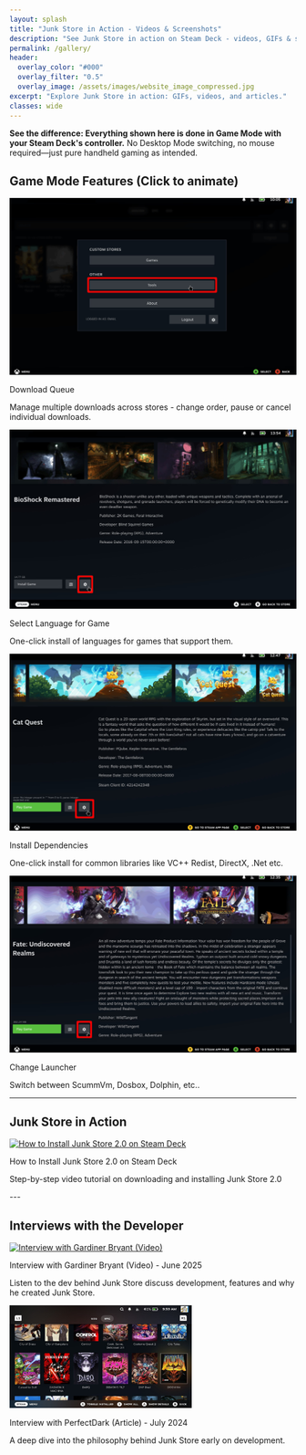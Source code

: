 ```yaml
---
layout: splash
title: "Junk Store in Action - Videos & Screenshots"
description: "See Junk Store in action on Steam Deck - videos, GIFs & screenshots. Everything done in Game Mode, no Desktop Mode required."
permalink: /gallery/
header:
  overlay_color: "#000"
  overlay_filter: "0.5"
  overlay_image: /assets/images/website_image_compressed.jpg
excerpt: "Explore Junk Store in action: GIFs, videos, and articles."
classes: wide
---
```

<div class="spacer mt-4"></div>

**See the difference: Everything shown here is done in Game Mode with your Steam Deck's controller.** No Desktop Mode switching, no mouse required—just pure handheld gaming as intended.

<!-- Animated GIFs Section -->
<h2>Game Mode Features (Click to animate)</h2>
<div class="media-grid">

  <div class="media-item">
    <img 
      class="gif-click" 
      src="/assets/images/jspro/gallery/download-still.jpg" 
      data-gif="/assets/images/jspro/gallery/download.webm" 
      alt="Cloud saves" 
      data-still="/assets/images/jspro/gallery/download-still.jpg"
      loading="lazy"
    >
    <p class="caption-title">Download Queue</p>
    <p class="caption">Manage multiple downloads across stores - change order, pause or cancel individual downloads.</p>
  </div>

  <div class="media-item">
    <img 
      class="gif-click" 
      src="/assets/images/jspro/gallery/language-still.jpg" 
      data-gif="/assets/images/jspro/gallery/languageselection.webm" 
      alt="Install dependencies" 
      data-still="/assets/images/jspro/gallery/language-still.jpg"
      loading="lazy"
    >
    <p class="caption-title">Select Language for Game</p>
    <p class="caption">One-click install of languages for games that support them.</p>
  </div>


  <div class="media-item">
    <img 
      class="gif-click" 
      src="/assets/images/jspro/gallery/dependencies-still.jpg" 
      data-gif="/assets/images/jspro/gallery/dependencies.webm" 
      alt="Install dependencies" 
      data-still="/assets/images/jspro/gallery/dependencies-still.jpg"
      loading="lazy"
    >
    <p class="caption-title">Install Dependencies</p>
    <p class="caption">One-click install for common libraries like VC++ Redist, DirectX, .Net etc.</p>
  </div>

  <div class="media-item">
    <img 
      class="gif-click" 
      src="/assets/images/jspro/gallery/changelauncher-still.jpg" 
      data-gif="/assets/images/jspro/gallery/changelauncher.webm" 
      alt="Change launcher" 
      data-still="/assets/images/jspro/gallery/changelauncher-still.jpg"
      loading="lazy"
    >
    <p class="caption-title">Change Launcher</p>
    <p class="caption">Switch between ScummVm, Dosbox, Dolphin, etc..</p>
  </div>

</div>

---

<!-- Junk Store in Action Section -->
<h2>Junk Store in Action</h2>
<div class="media-grid">

 <div class="media-item">
  <a href="https://youtu.be/kDKQyL5iLSg" target="_blank" rel="noopener noreferrer">
    <img src="https://img.youtube.com/vi/kDKQyL5iLSg/hqdefault.jpg" alt="How to Install Junk Store 2.0 on Steam Deck" loading="lazy" width="320" height="180">
  </a>
  <p class="caption-title">How to Install Junk Store 2.0 on Steam Deck</p>
  <p class="caption">Step-by-step video tutorial on downloading and installing Junk Store 2.0</p>
</div>


</div>
---

<!-- Video & Article Section -->
<h2>Interviews with the Developer</h2>
<div class="media-grid">

  <div class="media-item">
    <a href="https://youtu.be/iRVFqHGkqio?si=H3RnIVYtWN6vxsaC" target="_blank" rel="noopener noreferrer">
      <img src="https://img.youtube.com/vi/iRVFqHGkqio/hqdefault.jpg" alt="Interview with Gardiner Bryant (Video)" loading="lazy" width="320" height="180">
    </a>
    <p class="caption-title">Interview with Gardiner Bryant (Video) - June 2025</p>
    <p class="caption">Listen to the dev behind Junk Store discuss development, features and why he created Junk Store.</p>
  </div>

  <div class="media-item">
    <a href="https://gardinerbryant.com/an-interview-with-the-dev-behind-junk-store/" target="_blank" rel="noopener noreferrer">
      <img src="/assets/images/JSInstall/Doom 64.jpeg" alt="Interview with Gardiner Bryant (Article)" loading="lazy" width="320" height="180">
    </a>
    <p class="caption-title">Interview with PerfectDark (Article) - July 2024</p>
    <p class="caption">A deep dive into the philosophy behind Junk Store early on development.</p>
  </div>

</div>

<script>
document.addEventListener("DOMContentLoaded", function () {
  const imgs = document.querySelectorAll(".gif-click");

  function unzoomAll() {
    // Remove close button if it exists
    const closeBtn = document.querySelector('.close-btn');
    if (closeBtn) {
      closeBtn.remove();
    }
    
    // Handle zoomed images - convert back to still images
    document.querySelectorAll('img.gif-click.zoomed').forEach(zoomedImg => {
      const stillSrc = zoomedImg.getAttribute("data-still");
      const gifSrc = zoomedImg.getAttribute("data-gif");
      const altText = zoomedImg.getAttribute("alt");
      zoomedImg.outerHTML = `<img class="gif-click" src="${stillSrc}" data-gif="${gifSrc}" alt="${altText}" data-still="${stillSrc}">`;
    });
    
    // Handle regular images
    document.querySelectorAll('.gif-click').forEach(img => {
      img.classList.remove("zoomed");
      if (img.tagName === 'IMG') {
        img.src = img.getAttribute("data-still");
      }
    });
    
    // Re-attach event listeners after DOM changes
    attachClickListeners();
  }

  function attachClickListeners() {
    const currentImgs = document.querySelectorAll(".gif-click");
    currentImgs.forEach(img => {
      img.removeEventListener("click", handleClick); // Remove existing listeners
      img.addEventListener("click", handleClick);
    });
  }

  function handleClick(e) {
    e.stopPropagation();
    const img = e.target;
    const isZoomed = img.classList.contains("zoomed");

    // Unzoom all first
    unzoomAll();

    if (!isZoomed) {
      // Zoom this one and switch to GIF
      const webmSrc = img.getAttribute("data-gif");
      const gifSrc = webmSrc.replace('.webm', '.gif'); // Convert WebM to GIF
      const stillSrc = img.getAttribute("data-still");
      const altText = img.getAttribute("alt");
      
      img.outerHTML = `<img class="gif-click zoomed" src="${gifSrc}" alt="${altText}" data-gif="${webmSrc}" data-still="${stillSrc}">`;
      
      // Add close button separately, outside the scaled container
      const closeBtn = document.createElement('button');
      closeBtn.className = 'close-btn';
      closeBtn.innerHTML = '&times;';
      document.body.appendChild(closeBtn);
      
      // Re-attach listeners immediately after creating the video
      setTimeout(() => {
        attachClickListeners();
        // Add close button listener
        closeBtn.addEventListener('click', (e) => {
          e.stopPropagation();
          unzoomAll();
        });
      }, 0);
    }
  }

  // Initial attachment
  attachClickListeners();

  // Click anywhere else closes all zooms
  document.addEventListener("click", () => {
    unzoomAll();
  });
});
</script>
